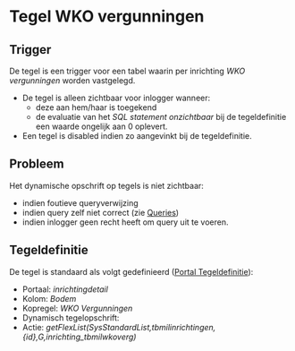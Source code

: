 # Tegel WKO vergunningen

## Trigger

De tegel is een trigger voor een tabel waarin per inrichting *WKO vergunningen* worden vastgelegd.

- De tegel is alleen zichtbaar voor inlogger wanneer:
  - deze aan hem/haar is toegekend
  - de evaluatie van het *SQL statement onzichtbaar* bij de tegeldefinitie een waarde ongelijk aan 0 oplevert.
- Een tegel is disabled indien zo aangevinkt bij de tegeldefinitie.

## Probleem

Het dynamische opschrift op tegels is niet zichtbaar:

- indien foutieve queryverwijzing
- indien query zelf niet correct (zie [Queries](/docs/instellen_inrichten/queries.md))
- indien inlogger geen recht heeft om query uit te voeren.

## Tegeldefinitie

De tegel is standaard als volgt gedefinieerd ([Portal Tegeldefinitie](/docs/instellen_inrichten/portaldefinitie/portal_tegel.md)):

- Portaal: *inrichtingdetail*
- Kolom: *Bodem*
- Kopregel: *WKO Vergunningen*
- Dynamisch tegelopschrift:
- Actie: *getFlexList(SysStandardList,tbmilinrichtingen,{id},G,inrichting_tbmilwkoverg)*
